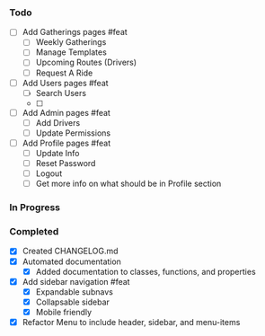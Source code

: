### Todo  

- [ ] Add Gatherings pages #feat
  - [ ] Weekly Gatherings
  - [ ] Manage Templates
  - [ ] Upcoming Routes (Drivers)
  - [ ] Request A Ride
- [ ] Add Users pages #feat
  - [ ] Search Users
  - [ ] 
- [ ] Add Admin pages #feat 
  - [ ] Add Drivers
  - [ ] Update Permissions
- [ ] Add Profile pages #feat
  - [ ] Update Info
  - [ ] Reset Password
  - [ ] Logout
  - [ ] Get more info on what should be in Profile section

### In Progress  


### Completed 

- [x] Created CHANGELOG.md
- [x] Automated documentation
  - [x] Added documentation to classes, functions, and properties
- [x] Add sidebar navigation #feat
  - [x] Expandable subnavs
  - [x] Collapsable sidebar
  - [x] Mobile friendly
- [x] Refactor Menu to include header, sidebar, and menu-items
